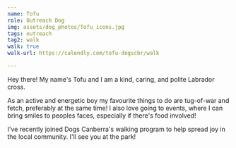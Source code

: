```yaml
---
name: Tofu
role: Outreach Dog
img: assets/dog_photos/Tofu_icons.jpg
tags: outreach
tag2: walk
walk: true
walk-url: https://calendly.com/tofu-dogscbr/walk

---
```

Hey there! My name's Tofu and I am a kind, caring, and polite Labrador cross. 

As an active and energetic boy my favourite things to do are tug-of-war and fetch, preferably at the same time! I also love going to events, where I can bring smiles to peoples faces, especially if there's food involved! 

I've recently joined Dogs Canberra's walking program to help spread joy in the local community. 
I'll see you at the park!